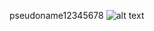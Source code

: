 pseudoname12345678
![alt text](https://github.com/ChanHongMing/comp3111-lab1-2021f/tree/master/src/main/java/Lab1/haha.jpg?raw=true)

